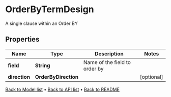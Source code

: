 

# OrderByTermDesign

A single clause within an Order BY

## Properties

| Name | Type | Description | Notes |
|------------ | ------------- | ------------- | -------------|
|**field** | **String** | Name of the field to order by |  |
|**direction** | **OrderByDirection** |  |  [optional] |



[Back to Model list](../README.md#documentation-for-models) &#8226; [Back to API list](../README.md#documentation-for-api-endpoints) &#8226; [Back to README](../README.md)


